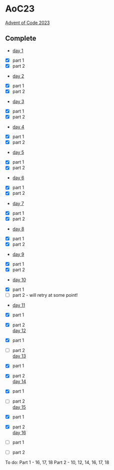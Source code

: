 # AoC23  
[Advent of Code 2023](https://adventofcode.com/2023)  
  
## Complete  
- [day 1](./day_1/main.go)  
- [x] part 1  
- [x] part 2  
- [day 2](./day_2/main.go)  
- [x] part 1  
- [x] part 2  
- [day 3](./day_3/main.go)  
- [x] part 1  
- [x] part 2  
- [day 4](./day_4/main.go)  
- [x] part 1  
- [x] part 2  
- [day 5](./day_5/main.go)  
- [x] part 1  
- [x] part 2  
- [day 6](./day_6/main.go)  
- [x] part 1  
- [x] part 2  
- [day 7](./day_7/main.go)  
- [x] part 1  
- [x] part 2  
- [day 8](./day_8/main.go)  
- [x] part 1  
- [x] part 2  
- [day 9](./day_9/main.go)  
- [x] part 1  
- [x] part 2  
- [day 10](./day_10/main.go)  
- [x] part 1  
- [ ] part 2 - will retry at some point!
- [day 11](./day_11/main.go)  
- [x] part 1  
- [x] part 2    
  [day 12](./day_12/main.go)  
- [x] part 1  
- [ ] part 2    
  [day 13](./day_13/main.go)  
- [x] part 1  
- [x] part 2    
  [day 14](./day_14/main.go)  
- [x] part 1  
- [ ] part 2    
  [day 15](./day_15/main.go)  
- [x] part 1  
- [x] part 2    
  [day 16](./day_16/main.go)  
- [ ] part 1  
- [ ] part 2    

  
To do:
Part 1 - 16, 17, 18
Part 2 - 10, 12, 14, 16, 17, 18
